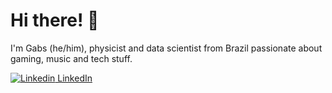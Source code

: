 # Hi there! 👋

I'm Gabs (he/him), physicist and data scientist from Brazil passionate about gaming, music and tech stuff.

[![Linkedin](https://i.stack.imgur.com/gVE0j.png) LinkedIn](https://www.linkedin.com/in/grfreitas/)&nbsp;
